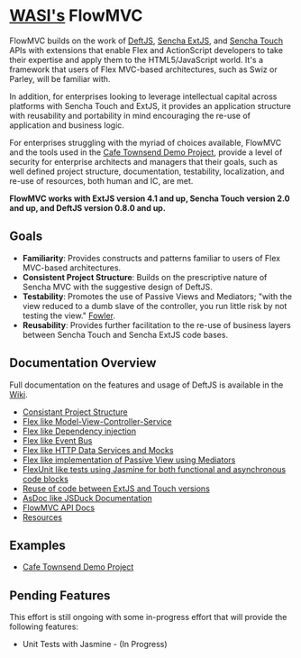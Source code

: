 # [WASI's](http://www.webappsolution.com) FlowMVC

FlowMVC builds on the work of [DeftJS](https://github.com/deftjs/), [Sencha ExtJS](http://www.sencha.com/products/extjs), and [Sencha Touch](http://www.sencha.com/products/touch) APIs with extensions that enable Flex and
ActionScript developers to take their expertise and apply them to the HTML5/JavaScript world. It's a framework that
users of Flex MVC-based architectures, such as Swiz or Parley, will be familiar with.

In addition, for enterprises looking to leverage intellectual capital across platforms with Sencha Touch and ExtJS, it
provides an application structure with reusability and portability in mind encouraging the re-use of application and
business logic.

For enterprises struggling with the myriad of choices available, FlowMVC and the tools used in the [Cafe Townsend Demo Project](https://github.com/WebAppSolutionInc/sencha-cafe-townsend),
provide a level of security for enterprise architects and managers that their goals, such as well defined project
structure, documentation, testability, localization, and re-use of resources, both human and IC, are met.

**FlowMVC works with ExtJS version 4.1 and up, Sencha Touch version 2.0 and up, and DeftJS version 0.8.0 and up.**

## Goals

* **Familiarity**: Provides constructs and patterns familiar to users of Flex MVC-based architectures.
* **Consistent Project Structure**: Builds on the prescriptive nature of Sencha MVC with the suggestive design of DeftJS.
* **Testability**: Promotes the use of Passive Views and Mediators; "with the view reduced to a dumb slave of the controller, 
you run little risk by not testing the view." [Fowler](http://martinfowler.com/eaaDev/PassiveScreen.html).
* **Reusability**: Provides further facilitation to the re-use of business layers between Sencha Touch and Sencha ExtJS code bases.

## Documentation Overview

Full documentation on the features and usage of DeftJS is available in the [Wiki](https://github.com/WebAppSolutionInc/flow-mvc/wiki).

*  [Consistant Project Structure](https://github.com/WebAppSolutionInc/flow-mvc/wiki/Consistent-Project-Structure)
*  [Flex like Model-View-Controller-Service](https://github.com/WebAppSolutionInc/flow-mvc/wiki/MVCS)
*  [Flex like Dependency injection](https://github.com/WebAppSolutionInc/flow-mvc/wiki/Dependency-Injection)
*  [Flex like Event Bus](https://github.com/WebAppSolutionInc/flow-mvc/wiki/Event-Bus)
*  [Flex like HTTP Data Services and Mocks](https://github.com/WebAppSolutionInc/flow-mvc/wiki/Data-Services-And-Mocks)
*  [Flex like implementation of Passive View using Mediators](https://github.com/WebAppSolutionInc/flow-mvc/wiki/Passive-View-And-Mediators)
*  [FlexUnit like tests using Jasmine for both functional and asynchronous code blocks](https://github.com/WebAppSolutionInc/flow-mvc/wiki/Running-Unit-Tests)
*  [Reuse of code between ExtJS and Touch versions](https://github.com/WebAppSolutionInc/flow-mvc/wiki/Reusing-Sencha-Code)
*  [AsDoc like JSDuck Documentation](https://github.com/senchalabs/jsduck)
*  [FlowMVC API Docs](http://www.webappsolution.com)
*  [Resources](https://github.com/WebAppSolutionInc/flow-mvc/wiki/Resources)

## Examples

* [Cafe Townsend Demo Project](https://github.com/WebAppSolutionInc/sencha-cafe-townsend)

## Pending Features

This effort is still ongoing with some in-progress effort that will provide the following features:

*  Unit Tests with Jasmine - (In Progress)
